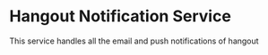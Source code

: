 # Hangout Notification Service

This service handles all the email and push notifications of hangout
